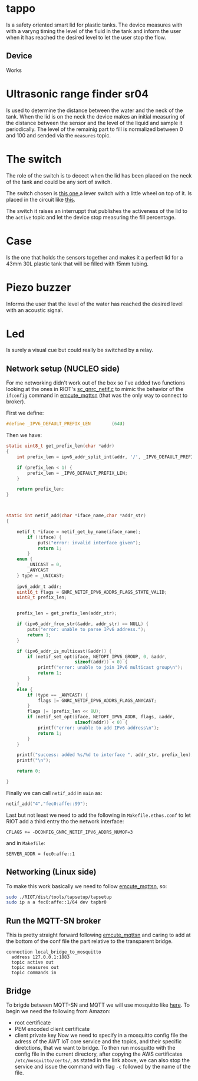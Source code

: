 # tappo
Is a safety oriented smart lid for plastic tanks.
The device measures with with a varyng timing the level of the fluid in the tank and inform the user when it has reached the desired level to let the user stop the flow.

## Device
Works 
# Ultrasonic range finder sr04
Is used to determine the distance between the water and the neck of the tank.
When the lid is on the neck the device makes an initial measuring of the distance between the sensor and the level of the liquid and sample it periodically.
The level of the remainig part to fill is normalized between 0 and 100 and sended via the `measures` topic.

# The switch
The role of the switch is to decect when the lid has been placed on the neck of the tank and could be any sort of switch.

The switch chosen is [this one](http://smparts.com/product_info.php?cPath=2_602&products_id=6689),a lever switch with a little wheel on top of it.
Is placed in the circuit like [this](https://killerrobotics.files.wordpress.com/2015/09/lever-switch_bb.png).

The switch it raises an interruppt that publishes the activeness of the lid to the `active` topic and let the device stop measuring the fill percentage.

# Case
Is the one that holds the sensors together and makes it a perfect lid for a 43mm 30L plastic tank that will be filled with 15mm tubing.

# Piezo buzzer
Informs the user that the level of the water has reached the desired level with an acoustic signal.

# Led
Is surely a visual cue but could really be switched by a relay.

## Network setup (NUCLEO side)

For me networking didn't work out of the box so I've added two functions
looking at the ones in RIOT's [sc_gnrc_netif.c](https://github.com/RIOT-OS/RIOT/blob/2453b68249d09ff680f3ea85343e26851d00da67/sys/shell/commands/sc_gnrc_netif.c) to mimic the behavior of the `ifconfig` command in [emcute_mqttsn](https://github.com/RIOT-OS/RIOT/tree/master/examples/emcute_mqttsn) (that was the only way to connect to broker).

First we define:
```c
#define _IPV6_DEFAULT_PREFIX_LEN        (64U)
```
Then we have:
```c
static uint8_t get_prefix_len(char *addr)
{
    int prefix_len = ipv6_addr_split_int(addr, '/', _IPV6_DEFAULT_PREFIX_LEN);

    if (prefix_len < 1) {
        prefix_len = _IPV6_DEFAULT_PREFIX_LEN;
    }

    return prefix_len;
}



static int netif_add(char *iface_name,char *addr_str)
{

    netif_t *iface = netif_get_by_name(iface_name);
        if (!iface) {
            puts("error: invalid interface given");
            return 1;
        }
    enum {
        _UNICAST = 0,
        _ANYCAST
    } type = _UNICAST;
    
    ipv6_addr_t addr;
    uint16_t flags = GNRC_NETIF_IPV6_ADDRS_FLAGS_STATE_VALID;
    uint8_t prefix_len;


    prefix_len = get_prefix_len(addr_str);

    if (ipv6_addr_from_str(&addr, addr_str) == NULL) {
        puts("error: unable to parse IPv6 address.");
        return 1;
    }

    if (ipv6_addr_is_multicast(&addr)) {
        if (netif_set_opt(iface, NETOPT_IPV6_GROUP, 0, &addr,
                          sizeof(addr)) < 0) {
            printf("error: unable to join IPv6 multicast group\n");
            return 1;
        }
    }
    else {
        if (type == _ANYCAST) {
            flags |= GNRC_NETIF_IPV6_ADDRS_FLAGS_ANYCAST;
        }
        flags |= (prefix_len << 8U);
        if (netif_set_opt(iface, NETOPT_IPV6_ADDR, flags, &addr,
                          sizeof(addr)) < 0) {
            printf("error: unable to add IPv6 address\n");
            return 1;
        }
    }

    printf("success: added %s/%d to interface ", addr_str, prefix_len);
    printf("\n");

    return 0;

}
```
Finally we can call `netif_add` in `main` as:
```c
netif_add("4","fec0:affe::99");
```
Last but not least we need to add the following in `Makefile.ethos.conf` to let RIOT add a third entry tho the network interface:
```make
CFLAGS += -DCONFIG_GNRC_NETIF_IPV6_ADDRS_NUMOF=3
```
and in `Makefile`:
```make
SERVER_ADDR = fec0:affe::1
```
## Networking (Linux side)
To make this work basically we need to follow [emcute_mqttsn](https://github.com/RIOT-OS/RIOT/tree/master/examples/emcute_mqttsn#setting-up-riot-native), so:

```sh 
sudo ./RIOT/dist/tools/tapsetup/tapsetup
sudo ip a a fec0:affe::1/64 dev tapbr0
```

## Run the MQTT-SN broker

This is pretty straight forward following [emcute_mqttsn](https://github.com/RIOT-OS/RIOT/tree/master/examples/emcute_mqttsn#setting-up-a-broker) and caring to add at the bottom of the conf file the part relative to the transparent bridge.
```
connection local_bridge_to_mosquitto
  address 127.0.0.1:1883
  topic active out
  topic measures out
  topic commands in
```

## Bridge   
To brigde between MQTT-SN and MQTT we will use mosquitto like [here](https://aws.amazon.com/it/blogs/iot/how-to-bridge-mosquitto-mqtt-broker-to-aws-iot/).
To begin we need the following from Amazon:
* root certificate 
* PEM encoded client certificate
* client private key
Now we need to specify in a mosquitto config file the adress of the AWT IoT core service and the topics, and their specific diretctions, that we want to bridge.
To then run mosquitto with the config file in the current directory, after copying the AWS certificates `/etc/mosquitto/certs/`, as stated in the link above, we can also stop the service and issue the command with flag `-c` followed by the name of the file. 
